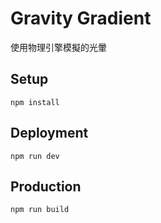 # Gravity Gradient

使用物理引擎模擬的光暈

## Setup

`npm install`

## Deployment

`npm run dev`

## Production

`npm run build`
